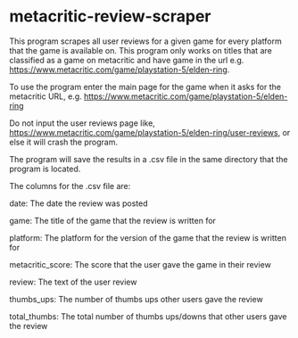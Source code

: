 # metacritic-review-scraper

This program scrapes all user reviews for a given game for every platform that the game is available on. This program only works on titles that are classified as a game on metacritic and have game in the url e.g. https://www.metacritic.com/game/playstation-5/elden-ring.

To use the program enter the main page for the game when it asks for the metacritic URL, e.g. https://www.metacritic.com/game/playstation-5/elden-ring

Do not input the user reviews page like, https://www.metacritic.com/game/playstation-5/elden-ring/user-reviews, or else it will crash the program.

The program will save the results in a .csv file in the same directory that the program is located.

The columns for the .csv file are:

date: The date the review was posted

game: The title of the game that the review is written for

platform: The platform for the version of the game that the review is written for

metacritic_score: The score that the user gave the game in their review

review: The text of the user review

thumbs_ups: The number of thumbs ups other users gave the review

total_thumbs: The total number of thumbs ups/downs that other users gave the review
